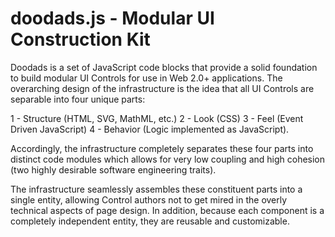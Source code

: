 # doodads.js - Modular UI Construction Kit

Doodads is a set of JavaScript code blocks that provide a solid foundation to build modular UI Controls for use in Web 2.0+ applications. The overarching design of the infrastructure is the idea that all UI Controls are separable into four unique parts:

1 - Structure (HTML, SVG, MathML, etc.)
2 - Look (CSS)
3 - Feel (Event Driven JavaScript)
4 - Behavior (Logic implemented as JavaScript).

Accordingly, the infrastructure completely separates these four parts into distinct code modules which allows for very low coupling and high cohesion (two highly desirable software engineering traits).

The infrastructure seamlessly assembles these constituent parts into a single entity, allowing Control authors not to get mired in the overly technical aspects of page design. In addition, because each component is a completely independent entity, they are reusable and customizable.